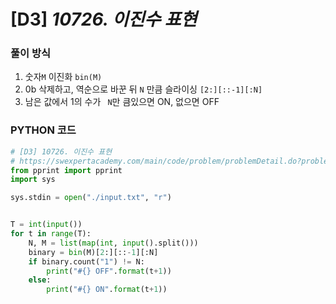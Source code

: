 # [D3] *10726. 이진수 표현*

### 풀이 방식

1. 숫자`M` 이진화 `bin(M)`
2. 0b 삭제하고, 역순으로 바꾼 뒤 `N` 만큼 슬라이싱 `[2:][::-1][:N]`
3. 남은 값에서 1의 수가 ` N`만 큼있으면 ON, 없으면 OFF

### PYTHON 코드

```python
# [D3] 10726. 이진수 표현
# https://swexpertacademy.com/main/code/problem/problemDetail.do?problemLevel=3&contestProbId=AXRSXf_a9qsDFAXS&categoryId=AXRSXf_a9qsDFAXS&categoryType=CODE&problemTitle=&orderBy=FIRST_REG_DATETIME&selectCodeLang=PYTHON&select-1=3&pageSize=10&pageIndex=1
from pprint import pprint
import sys

sys.stdin = open("./input.txt", "r")


T = int(input())
for t in range(T):
    N, M = list(map(int, input().split()))
    binary = bin(M)[2:][::-1][:N]
    if binary.count("1") != N:
        print("#{} OFF".format(t+1))
    else:
        print("#{} ON".format(t+1))

```

